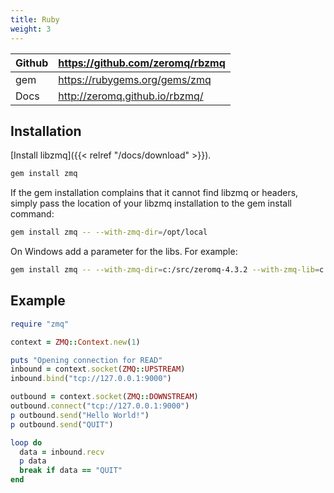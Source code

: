 ```yaml
---
title: Ruby
weight: 3
---
```


| Github | https://github.com/zeromq/rbzmq |
|--------|---------------------------------|
| gem    | https://rubygems.org/gems/zmq   |
| Docs   | http://zeromq.github.io/rbzmq/  |


## Installation

[Install libzmq]({{< relref "/docs/download" >}}).

```bash
gem install zmq
```

If the gem installation complains that it cannot find libzmq or headers, simply pass the location of your libzmq installation to the gem install command:

```bash
gem install zmq -- --with-zmq-dir=/opt/local
```

On Windows add a parameter for the libs. For example:

```bash
gem install zmq -- --with-zmq-dir=c:/src/zeromq-4.3.2 --with-zmq-lib=c:/src/zeromq-4.3.2/src/.libs
```

## Example

```ruby
require "zmq"

context = ZMQ::Context.new(1)

puts "Opening connection for READ"
inbound = context.socket(ZMQ::UPSTREAM)
inbound.bind("tcp://127.0.0.1:9000")

outbound = context.socket(ZMQ::DOWNSTREAM)
outbound.connect("tcp://127.0.0.1:9000")
p outbound.send("Hello World!")
p outbound.send("QUIT")

loop do
  data = inbound.recv
  p data
  break if data == "QUIT"
end
```
